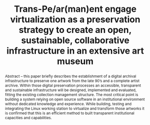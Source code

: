 ---
abstract: 'Abstract – this paper briefly describes the establishment of a digital
  archival infrastructure to preserve one artwork from the late 90’s and a complete
  artist archive. Within those digital preservation processes an accessible, transparent
  and sustainable infrastructure will be designed, implemented and evaluated, fitting
  the existing collection management structure.  The most critical point is building
  a system relying on open source software in an institutional environment without
  dedicated knowledge and experience.  While building, testing and integrating the
  Linux working station to virtualize and transform those artworks it  is confirmed
  that this is an efficient method to built transparent institutional capacities and
  capabilities.

  '
creators:
- Almut Schilling
- Franziska Butze-Rios Butze-Rios
date: null
document_url: https://services.phaidra.univie.ac.at/api/object/o:1424948/download
grand_parent: iPRES
institutions:
- aBITpreservation
- Donau-Universität Krems Austria
keywords:
- software-based artwork
- digital sustainability
- virtualization
- open source
- cooperation
landing_page_url: https://phaidra.univie.ac.at/o:1424948
language: eng
layout: publication
license: CC BY 4.0 International
notes_url: null
parent: iPRES 2021
publication_type: paper
size: 423981
slides_url: null
source_name: iPRES
stream_url: null
title: Trans-Pe/ar(man)ent engage virtualization as a preservation strategy to create
  an open, sustainable, collaborative infrastructure in an extensive art museum
year: 2021
---